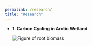 ```yaml
---
permalink: /research/
title: "Research"
---
```


* **1. Carbon Cycling in Arctic Wetland**

  ![Figure of root biomass](images/ZL_photo_2023.png)

